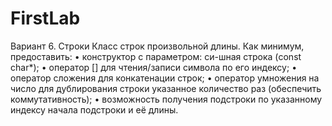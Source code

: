 # FirstLab
Вариант 6. Строки
Класс строк произвольной длины.
Как минимум, предоставить:
• конструктор с параметром: си-шная строка (const char*);
• оператор [] для чтения/записи символа по его индексу;
• оператор сложения для конкатенации строк;
• оператор умножения на число для дублирования строки указанное количество раз (обеспечить
коммутативность);
• возможность получения подстроки по указанному индексу начала подстроки и её длины.
